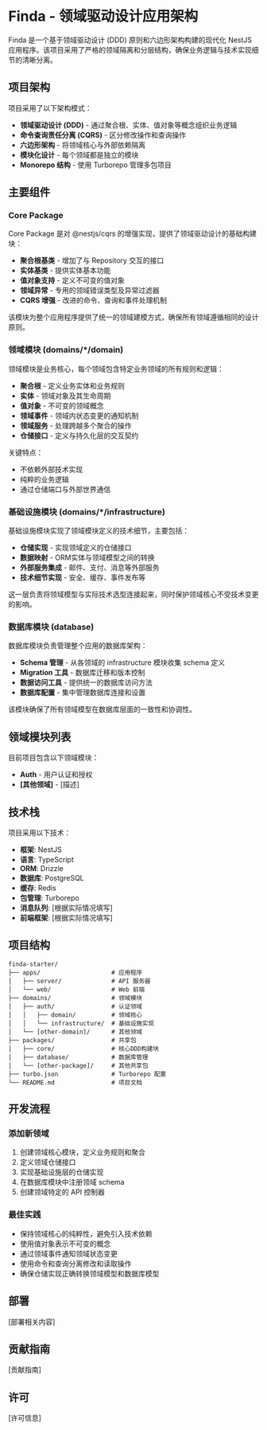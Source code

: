 # Finda - 领域驱动设计应用架构

Finda 是一个基于领域驱动设计 (DDD) 原则和六边形架构构建的现代化 NestJS 应用程序。该项目采用了严格的领域隔离和分层结构，确保业务逻辑与技术实现细节的清晰分离。

## 项目架构

项目采用了以下架构模式：

- **领域驱动设计 (DDD)** - 通过聚合根、实体、值对象等概念组织业务逻辑
- **命令查询责任分离 (CQRS)** - 区分修改操作和查询操作
- **六边形架构** - 将领域核心与外部依赖隔离
- **模块化设计** - 每个领域都是独立的模块
- **Monorepo 结构** - 使用 Turborepo 管理多包项目

## 主要组件

### Core Package

Core Package 是对 @nestjs/cqrs 的增强实现，提供了领域驱动设计的基础构建块：

- **聚合根基类** - 增加了与 Repository 交互的接口
- **实体基类** - 提供实体基本功能
- **值对象支持** - 定义不可变的值对象
- **领域异常** - 专用的领域错误类型及异常过滤器
- **CQRS 增强** - 改进的命令、查询和事件处理机制

该模块为整个应用程序提供了统一的领域建模方式，确保所有领域遵循相同的设计原则。

### 领域模块 (domains/*/domain)

领域模块是业务核心，每个领域包含特定业务领域的所有规则和逻辑：

- **聚合根** - 定义业务实体和业务规则
- **实体** - 领域对象及其生命周期
- **值对象** - 不可变的领域概念
- **领域事件** - 领域内状态变更的通知机制
- **领域服务** - 处理跨越多个聚合的操作
- **仓储接口** - 定义与持久化层的交互契约

关键特点：
- 不依赖外部技术实现
- 纯粹的业务逻辑
- 通过仓储端口与外部世界通信

### 基础设施模块 (domains/*/infrastructure)

基础设施模块实现了领域模块定义的技术细节，主要包括：

- **仓储实现** - 实现领域定义的仓储接口
- **数据映射** - ORM实体与领域模型之间的转换
- **外部服务集成** - 邮件、支付、消息等外部服务
- **技术细节实现** - 安全、缓存、事件发布等

这一层负责将领域模型与实际技术选型连接起来，同时保护领域核心不受技术变更的影响。

### 数据库模块 (database)

数据库模块负责管理整个应用的数据库架构：

- **Schema 管理** - 从各领域的 infrastructure 模块收集 schema 定义
- **Migration 工具** - 数据库迁移和版本控制
- **数据访问工具** - 提供统一的数据库访问方法
- **数据库配置** - 集中管理数据库连接和设置

该模块确保了所有领域模型在数据库层面的一致性和协调性。

## 领域模块列表

目前项目包含以下领域模块：

- **Auth** - 用户认证和授权
- **[其他领域]** - [描述]

## 技术栈

项目采用以下技术：

- **框架**: NestJS
- **语言**: TypeScript
- **ORM**: Drizzle
- **数据库**: PostgreSQL
- **缓存**: Redis
- **包管理**: Turborepo
- **消息队列**: [根据实际情况填写]
- **前端框架**: [根据实际情况填写]

## 项目结构

```
finda-starter/
├── apps/                    # 应用程序
│   ├── server/              # API 服务器
│   └── web/                 # Web 前端
├── domains/                 # 领域模块
│   ├── auth/                # 认证领域
│   │   ├── domain/          # 领域核心
│   │   └── infrastructure/  # 基础设施实现
│   └── [other-domain]/      # 其他领域
├── packages/                # 共享包
│   ├── core/                # 核心DDD构建块
│   ├── database/            # 数据库管理
│   └── [other-package]/     # 其他共享包
├── turbo.json               # Turborepo 配置
└── README.md                # 项目文档
```

## 开发流程

### 添加新领域

1. 创建领域核心模块，定义业务规则和聚合
2. 定义领域仓储接口
3. 实现基础设施层的仓储实现
4. 在数据库模块中注册领域 schema
5. 创建领域特定的 API 控制器

### 最佳实践

- 保持领域核心的纯粹性，避免引入技术依赖
- 使用值对象表示不可变的概念
- 通过领域事件通知领域状态变更
- 使用命令和查询分离修改和读取操作
- 确保仓储实现正确转换领域模型和数据库模型

## 部署

[部署相关内容]

## 贡献指南

[贡献指南]

## 许可

[许可信息]
